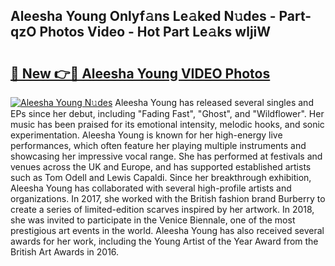 ## Aleesha Young Onlyf𝚊ns Le𝚊ked N𝚞des - Part-qzO Photos Video - Hot Part Le𝚊ks wljiW

# <h2><a href="http://ab33229.deff.icu/?id=Aleesha+Young">🔗 New 👉🔴 Aleesha Young VIDEO Photos</a></h2>

[![Aleesha Young N𝚞des](https://i.imgur.com/rIISA9y.gif)](http://ab33229.deff.icu/?id=Aleesha+Young)
Aleesha Young has released several singles and EPs since her debut, including "Fading Fast", "Ghost", and "Wildflower". Her music has been praised for its emotional intensity, melodic hooks, and sonic experimentation. Aleesha Young is known for her high-energy live performances, which often feature her playing multiple instruments and showcasing her impressive vocal range. She has performed at festivals and venues across the UK and Europe, and has supported established artists such as Tom Odell and Lewis Capaldi. Since her breakthrough exhibition, Aleesha Young has collaborated with several high-profile artists and organizations. In 2017, she worked with the British fashion brand Burberry to create a series of limited-edition scarves inspired by her artwork. In 2018, she was invited to participate in the Venice Biennale, one of the most prestigious art events in the world. Aleesha Young has also received several awards for her work, including the Young Artist of the Year Award from the British Art Awards in 2016.
